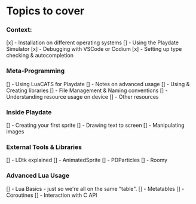 # Topics to cover

### Context:
[x] - Installation on different operating systems
[] - Using the Playdate Simulator
[x] - Debugging with VSCode or Codium
[x]  - Setting up type checking & autocompletion

### Meta-Programming
[] - Using LuaCATS for Playdate
[]  - Notes on advanced usage
[] - Using & Creating libraries
[] - File Management & Naming conventions
[] - Understanding resource usage on device
[] - Other resources

### Inside Playdate
[] - Creating your first sprite
[] - Drawing text to screen
[] - Manipulating images

### External Tools & Libraries
[] - LDtk explained
[] - AnimatedSprite
[] - PDParticles
[] - Roomy

### Advanced Lua Usage
[] - Lua Basics - just so we're all on the same "table".
[] - Metatables
[] - Coroutines
[] - Interaction with C API